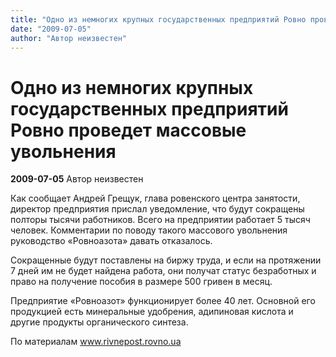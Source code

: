 ```yaml
---
title: "Одно из немногих крупных государственных предприятий Ровно проведет массовые увольнения"
date: "2009-07-05"
author: "Автор неизвестен"
---
```


# Одно из немногих крупных государственных предприятий Ровно проведет массовые увольнения

**2009-07-05** Автор неизвестен

Как сообщает Андрей Грещук, глава ровенского центра занятости, директор предприятия прислал уведомление, что будут сокращены полторы тысячи работников. Всего на предприятии работает 5 тысяч человек. Комментарии по поводу такого массового увольнения руководство «Ровноазота» давать отказалось.

Сокращенные будут поставлены на биржу труда, и если на протяжении 7 дней им не будет найдена работа, они получат статус безработных и право на получение пособия в размере 500 гривен в месяц.

Предприятие «Ровноазот» функционирует более 40 лет. Основной его продукцией есть минеральные удобрения, адипиновая кислота и другие продукты органического синтеза.

По материалам www.rivnepost.rovno.ua